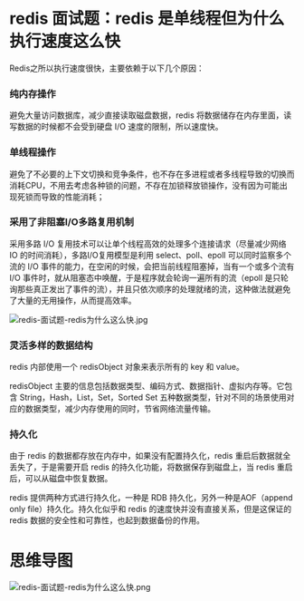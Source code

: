 # redis 面试题：redis 是单线程但为什么执行速度这么快

Redis之所以执行速度很快，主要依赖于以下几个原因：

### 纯内存操作

避免大量访问数据库，减少直接读取磁盘数据，redis 将数据储存在内存里面，读写数据的时候都不会受到硬盘 I/O 速度的限制，所以速度快。

### 单线程操作

避免了不必要的上下文切换和竞争条件，也不存在多进程或者多线程导致的切换而消耗CPU，不用去考虑各种锁的问题，不存在加锁释放锁操作，没有因为可能出现死锁而导致的性能消耗；

### 采用了非阻塞I/O多路复用机制

采用多路 I/O 复用技术可以让单个线程高效的处理多个连接请求（尽量减少网络 IO 的时间消耗），多路I/O复用模型是利用 select、poll、epoll 可以同时监察多个流的 I/O 事件的能力，在空闲的时候，会把当前线程阻塞掉，当有一个或多个流有 I/O 事件时，就从阻塞态中唤醒，于是程序就会轮询一遍所有的流（epoll 是只轮询那些真正发出了事件的流），并且只依次顺序的处理就绪的流，这种做法就避免了大量的无用操作，从而提高效率。

![redis-面试题-redis为什么这么快.jpg](https://cnymw.github.io/GolangStudy/docs/img/redis-面试题-redis为什么这么快.jpg)

### 灵活多样的数据结构

redis 内部使用一个 redisObject 对象来表示所有的 key 和 value。

redisObject 主要的信息包括数据类型、编码方式、数据指针、虚拟内存等。它包含 String，Hash，List，Set，Sorted Set 五种数据类型，针对不同的场景使用对应的数据类型，减少内存使用的同时，节省网络流量传输。

### 持久化

由于 redis 的数据都存放在内存中，如果没有配置持久化，redis 重启后数据就全丢失了，于是需要开启 redis 的持久化功能，将数据保存到磁盘上，当 redis 重启后，可以从磁盘中恢复数据。

redis 提供两种方式进行持久化，一种是 RDB 持久化，另外一种是AOF（append only file）持久化。持久化似乎和 redis 的速度快并没有直接关系，但是这保证的 redis 数据的安全性和可靠性，也起到数据备份的作用。

# 思维导图

![redis-面试题-redis为什么这么快.png](https://cnymw.github.io/GolangStudy/docs/img/redis-面试题-redis为什么这么快.png)
